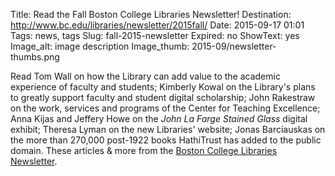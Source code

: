 Title: Read the Fall Boston College Libraries Newsletter!
Destination: http://www.bc.edu/libraries/newsletter/2015fall/
Date: 2015-09-17 01:01 
Tags: news, tags 
Slug: fall-2015-newsletter 
Expired: no
ShowText: yes
Image_alt: image description
Image_thumb: 2015-09/newsletter-thumbs.png

Read Tom Wall on how the Library can add value to the academic experience of faculty and students; Kimberly Kowal on the Library's plans to greatly support faculty and student digital scholarship; John Rakestraw on the work, services and programs of the Center for Teaching Excellence; Anna Kijas and Jeffery Howe on the <em>John La Farge Stained Glass</em> digital exhibit; Theresa Lyman on the new Libraries' website; Jonas Barciauskas on the more than 270,000 post-1922 books HathiTrust has added to the public domain. These articles & more from the <a href="http://www.bc.edu/libraries/newsletter/2015fall/">Boston College Libraries Newsletter</a>.
